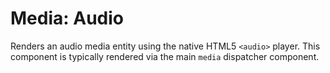 # Media: Audio

Renders an audio media entity using the native HTML5 `<audio>` player. This
component is typically rendered via the main `media` dispatcher component.
